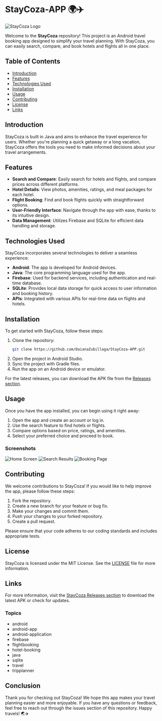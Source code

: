# StayCoza-APP 🌍✈️

![StayCoza Logo](https://example.com/logo.png)

Welcome to the **StayCoza** repository! This project is an Android travel booking app designed to simplify your travel planning. With StayCoza, you can easily search, compare, and book hotels and flights all in one place.

## Table of Contents

- [Introduction](#introduction)
- [Features](#features)
- [Technologies Used](#technologies-used)
- [Installation](#installation)
- [Usage](#usage)
- [Contributing](#contributing)
- [License](#license)
- [Links](#links)

## Introduction

StayCoza is built in Java and aims to enhance the travel experience for users. Whether you're planning a quick getaway or a long vacation, StayCoza offers the tools you need to make informed decisions about your travel arrangements. 

## Features

- **Search and Compare**: Easily search for hotels and flights, and compare prices across different platforms.
- **Hotel Details**: View photos, amenities, ratings, and meal packages for each hotel.
- **Flight Booking**: Find and book flights quickly with straightforward options.
- **User-Friendly Interface**: Navigate through the app with ease, thanks to its intuitive design.
- **Data Management**: Utilizes Firebase and SQLite for efficient data handling and storage.

## Technologies Used

StayCoza incorporates several technologies to deliver a seamless experience:

- **Android**: The app is developed for Android devices.
- **Java**: The core programming language used for the app.
- **Firebase**: Used for backend services, including authentication and real-time database.
- **SQLite**: Provides local data storage for quick access to user information and booking history.
- **APIs**: Integrated with various APIs for real-time data on flights and hotels.

## Installation

To get started with StayCoza, follow these steps:

1. Clone the repository:
   ```bash
   git clone https://github.com/DaianaZubillaga/StayCoza-APP.git
   ```
2. Open the project in Android Studio.
3. Sync the project with Gradle files.
4. Run the app on an Android device or emulator.

For the latest releases, you can download the APK file from the [Releases section](https://github.com/DaianaZubillaga/StayCoza-APP/releases). 

## Usage

Once you have the app installed, you can begin using it right away:

1. Open the app and create an account or log in.
2. Use the search feature to find hotels or flights.
3. Compare options based on price, ratings, and amenities.
4. Select your preferred choice and proceed to book.

### Screenshots

![Home Screen](https://example.com/home_screen.png)
![Search Results](https://example.com/search_results.png)
![Booking Page](https://example.com/booking_page.png)

## Contributing

We welcome contributions to StayCoza! If you would like to help improve the app, please follow these steps:

1. Fork the repository.
2. Create a new branch for your feature or bug fix.
3. Make your changes and commit them.
4. Push your changes to your forked repository.
5. Create a pull request.

Please ensure that your code adheres to our coding standards and includes appropriate tests.

## License

StayCoza is licensed under the MIT License. See the [LICENSE](LICENSE) file for more information.

## Links

For more information, visit the [StayCoza Releases section](https://github.com/DaianaZubillaga/StayCoza-APP/releases) to download the latest APK or check for updates.

### Topics

- android
- android-app
- android-application
- firebase
- flightbooking
- hotel-booking
- java
- sqlite
- travel
- tripplanner

## Conclusion

Thank you for checking out StayCoza! We hope this app makes your travel planning easier and more enjoyable. If you have any questions or feedback, feel free to reach out through the issues section of this repository. Happy travels! 🌏✈️